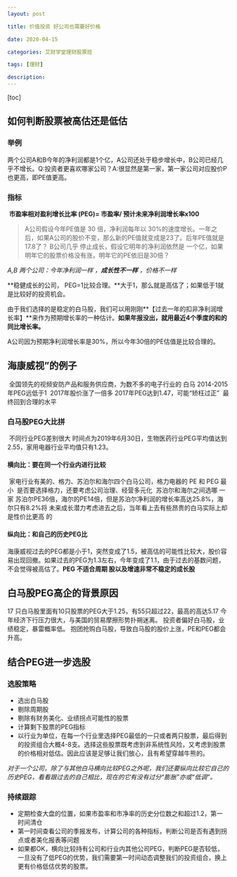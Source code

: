 ```yaml
---
layout: post

title: 价值投资 好公司也需要好价格

date: 2020-04-15

categories: 艾财学堂理财股票班

tags: [理财]

description:   
---
```


[toc]

## 如何判断股票被高估还是低估

### 举例

两个公司A和B今年的净利润都是1个亿，A公司还处于稳步增长中，B公司已经几乎不增长。Q:投资者更喜欢哪家公司？A:很显然是第一家，第一家公司对应股价P也更高，即PE值更高。

### 指标
​			**市盈率相对盈利增长比率 (PEG)= 市盈率/ 预计未来净利润增长率x100**

> A公司假设今年PE值是 30 倍，净利润每年以 30%的速度增长。一年之后，如果A公司的股价不变，那么新的PE值就变成是23了。后年PE值就是17.8了？ B公司几乎 停止成长，假设它明年的净利润依然是 一个亿，如果明年它的股票价格没有涨，明年它的PE依旧是30倍？

*A,B 两个公司：今年净利润一样 ，**成长性不一样** ，价格不一样*

**稳健成长的公司， PEG=1比较合理。**大于1，那么就是高估了；如果低于1就是比较好的投资机会。

由于我们选择的是稳定的白马股，我们可以用刚刚**【过去一年的扣非净利润增长率】**来作为预期增长率的一种估计。**如果年报没出，就用最近4个季度的和的同比增长率。**

A公司因为预期净利润增长率是30%，所以今年30倍的PE估值是比较合理的。

## 海康威视”的例子
​		全国领先的视频安防产品和服务供应商，为数不多的电子行业的 白马
​		2014-2015年PEG远低于1
​		2017年股价涨了一倍多
​		2017年PEG达到1.47，可能“矫枉过正”
​		最终回到合理的水平

### 白马股PEG大比拼
​		不同行业PEG差别很大 
​			时间点为2019年6月30日，生物医药行业PEG平均值达到2.55，家用电器行业平均值只有1.23。
#### 横向比：要在同一个行业内进行比较
​			家电行业有美的、格力、苏泊尔和海尔四个白马公司，格力电器的 PE 和 PEG 最小
​				是否要选择格力，还要考虑公司治理、经营多元化
​			苏泊尔和海尔之间选哪 一家
​				苏泊尔PE36倍，海尔的PE14倍，但是苏泊尔净利润的增长率高达25.8%，海尔只有8.2%
​				将 未来成长潜力考虑进去之后，当年看上去有些昂贵的白马实际上却是性价比更高 的
#### 纵向比：和自己的历史PEG比
​			 海康威视过去的PEG都是小于1，突然变成了1.5，被高估的可能性比较大，股价容易出现回撤。
​			如果过去的PEG为1.3左右，今年变成了1.1，由于过去的基数问题，不会觉得被高估了。
​			**PEG 不适合周期 股以及增速非常不稳定的成长股**

## 白马股PEG高企的背景原因
17 只白马股里面有10只股票的PEG大于1.25，有55只超过22，最高的高达5.17
			今年经济下行压力很大，与美国的贸易摩擦形势扑朔迷离。
			投资者偏好白马股，业绩稳定，暴雷概率低。
			抱团抢购白马股，导致白马股的股价上涨，PE和PEG都会升高。

## 结合PEG进一步选股

### 选股策略

- 选出白马股
- 剔除周期股
- 剔除有财务美化、业绩拐点可能性的股票
- 计算剩下股票的PEG指标
- 以行业为单位，在每一个行业里选择PEG最低的一只或者两只股票，最后得到的投资组合大概4-8支。选择这些股票既考虑到非系统性风险，又考虑到股票的价格相对低估。因此应该是足够让我们放心，且有希望穿越牛熊的。

*对于一个公司，除了与其他白马横向比较PEG之外呢，我们还要纵向比较它自己的历史PEG，看看跟过去的自己相比，现在的它有没有过分“膨胀”亦或“低调”。*

### 持续跟踪

- 定期检查大盘的位置，如果市盈率和市净率的历史分位数之和超过1.2，第一时间清仓
- 第一时间查看公司的季报发布，计算公司的各种指标，判断公司是否有遇到拐点或者美化报表等问题
- 如果都OK，横向比较持有公司和行业内其他公司PEG，判断PEG是否较低，一旦没有了低PEG的优势，我们需要第一时间动态调整我们的投资组合，换上更有价格低估优势的股票。
